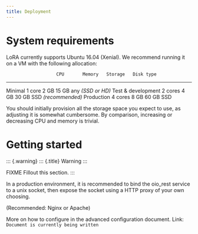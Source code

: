 ```yaml
---
title: Deployment
---
```


System requirements
===================

LoRA currently supports Ubuntu 16.04 (Xenial). We recommend running it
on a VM with the following allocation:

                       CPU       Memory   Storage   Disk type
  -------------------- --------- -------- --------- ---------------------
  Minimal              1 core    2 GB     15 GB     any *(SSD or HD)*
  Test & development   2 cores   4 GB     30 GB     SSD *(recommended)*
  Production           4 cores   8 GB     60 GB     SSD

You should initially provision all the storage space you expect to use,
as adjusting it is somewhat cumbersome. By comparison, increasing or
decreasing CPU and memory is trivial.

Getting started
===============

::: {.warning}
::: {.title}
Warning
:::

FIXME Fillout this section.
:::

In a production environment, it is recommended to bind the oio\_rest
service to a unix socket, then expose the socket using a HTTP proxy of
your own choosing.

(Recommended: Nginx or Apache)

More on how to configure in the advanced configuration document. Link:
`Document is currently being written`
